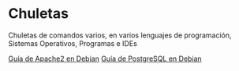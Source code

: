 # Chuletas
Chuletas de comandos varios, en varios lenguajes de programación, Sistemas Operativos, Programas e IDEs

<a href="https://github.com/engelpain/Chuletas/blob/master/apache.txt">Guía de Apache2 en Debian</a>
<a href="https://github.com/engelpain/Chuletas/blob/master/postgres.txt">Guía de PostgreSQL en Debian</a>
